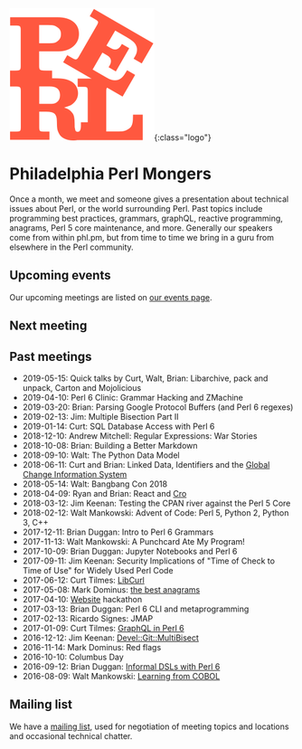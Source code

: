 ![perl](phlpm_logo.svg){:class="logo"}

# Philadelphia Perl Mongers

Once a month, we meet and someone gives a presentation about technical
issues about Perl, or the world surrounding Perl. Past topics include
programming best practices, grammars, graphQL, reactive programming, anagrams,
Perl 5 core maintenance, and more. Generally our speakers come from within
phl.pm, but from time to time we bring in a guru from elsewhere in
the Perl community.

## Upcoming events 
Our upcoming meetings are listed on [our events page](https://phl.matatu.org).

## Next meeting

<ul id='next_event'></ul>

## Past meetings
* 2019-05-15: Quick talks by Curt, Walt, Brian: Libarchive, pack and unpack, Carton and Mojolicious
* 2019-04-10: Perl 6 Clinic: Grammar Hacking and ZMachine
* 2019-03-20: Brian: Parsing Google Protocol Buffers (and Perl 6 regexes)
* 2019-02-13: Jim: Multiple Bisection Part II
* 2019-01-14: Curt: SQL Database Access with Perl 6
* 2018-12-10: Andrew Mitchell: Regular Expressions: War Stories
* 2018-10-08: Brian: Building a Better Markdown
* 2018-09-10: Walt: The Python Data Model
* 2018-06-11: Curt and Brian: Linked Data, Identifiers and the [Global Change Information System](https://data.globalchange.gov)
* 2018-05-14: Walt: Bangbang Con 2018
* 2018-04-09: Ryan and Brian: React and [Cro](http://mi.cro.services)
* 2018-03-12: Jim Keenan: Testing the CPAN river against the Perl 5 Core
* 2018-02-12: Walt Mankowski: Advent of Code: Perl 5, Python 2, Python 3, C++
* 2017-12-11: Brian Duggan: Intro to Perl 6 Grammars
* 2017-11-13: Walt Mankowski: A Punchcard Ate My Program!
* 2017-10-09: Brian Duggan: Jupyter Notebooks and Perl 6
* 2017-09-11: Jim Keenan: Security Implications of "Time of Check to Time of Use" for Widely Used Perl Code
* 2017-06-12: Curt Tilmes: [LibCurl](http://modules.perl6.org/dist/LibCurl)
* 2017-05-08: Mark Dominus: [the best anagrams](http://blog.plover.com/lang/anagrams-misc.html)
* 2017-04-10: [Website](http://phl.pm.org) hackathon
* 2017-03-13: Brian Duggan: Perl 6 CLI and metaprogramming
* 2017-02-13: Ricardo Signes: JMAP
* 2017-01-09: Curt Tilmes: [GraphQL in Perl 6](https://curttilmes.github.io/2017-GraphQL-PHLPM)
* 2016-12-12: Jim Keenan: [Devel::Git::MultiBisect](https://metacpan.org/pod/Devel::Git::MultiBisect)
* 2016-11-14: Mark Dominus: Red flags
* 2016-10-10: Columbus Day
* 2016-09-12: Brian Duggan: [Informal DSLs with Perl 6](https://fosdem.org/2017/schedule/event/informal_dsl/)
* 2016-08-09: Walt Mankowski: [Learning from COBOL](http://www.yapcna.org/yn2016/talk/6610)

## Mailing list
We have a [mailing list](http://mail.pm.org/mailman/listinfo/philadelphia-pm),
used for negotiation of meeting topics and locations and occasional
technical chatter.
